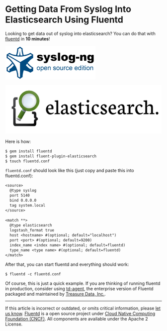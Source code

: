 # Getting Data From Syslog Into Elasticsearch Using Fluentd

Looking to get data out of syslog into elasticsearch? You can do that
with [fluentd](//fluentd.org) in **10 minutes**!

![](/images/plugin_icon/syslog.png)


![](/images/plugin_icon/elasticsearch.png)

Here is how:

``` {.CodeRay}
$ gem install fluentd
$ gem install fluent-plugin-elasticsearch
$ touch fluentd.conf
```

`fluentd.conf` should look like this (just copy and paste this into
fluentd.conf):

``` {.CodeRay}
<source>
  @type syslog
  port 5140
  bind 0.0.0.0
  tag system.local
</source>

<match **>
  @type elasticsearch
  logstash_format true
  host <hostname> #(optional; default="localhost")
  port <port> #(optional; default=9200)
  index_name <index name> #(optional; default=fluentd)
  type_name <type name> #(optional; default=fluentd)
</match>
```

After that, you can start fluentd and everything should work:

``` {.CodeRay}
$ fluentd -c fluentd.conf
```

Of course, this is just a quick example. If you are thinking of running
fluentd in production, consider using [td-agent](/articles/td-agent.md), the
enterprise version of Fluentd packaged and maintained by [Treasure Data,
Inc.](//www.treasure-data.com).


------------------------------------------------------------------------


If this article is incorrect or outdated, or omits critical information,
please [let us know](https://github.com/fluent/fluentd-docs/issues?state=open).
[Fluentd](http://www.fluentd.org/) is a open source project under [Cloud
Native Computing Foundation (CNCF)](https://cncf.io/). All components
are available under the Apache 2 License.

